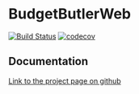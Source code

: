 # BudgetButlerWeb

[![Build Status](https://travis-ci.org/RosesTheN00b/BudgetButlerWeb.svg?branch=master)](https://travis-ci.org/RosesTheN00b/BudgetButlerWeb) [![codecov](https://codecov.io/gh/RosesTheN00b/BudgetButlerWeb/branch/master/graph/badge.svg)](https://codecov.io/gh/RosesTheN00b/BudgetButlerWeb)

## Documentation

[Link to the project page on github](https://RosesThenN00b.github.io/BudgetButlerWeb/)
